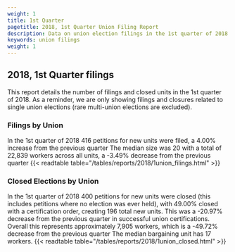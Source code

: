 ```yaml
---
weight: 1
title: 1st Quarter
pagetitle: 2018, 1st Quarter Union Filing Report
description: Data on union election filings in the 1st quarter of 2018
keywords: union filings
weight: 1
---
```


## 2018, 1st Quarter filings

This report details the number of filings and closed units in the 1st quarter of 2018. As a reminder, we are only showing filings and closures related to single union elections (rare multi-union elections are excluded).

### Filings by Union
In the 1st quarter of 2018 416 petitions for new units were filed, a 4.00% increase from the previous quarter The median size was 20 with a total of 22,839 workers across all units, a -3.49% decrease from the previous quarter
{{< readtable table="/tables/reports/2018/1union_filings.html" >}}

### Closed Elections by Union
In the 1st quarter of 2018 400 petitions for new units were closed (this includes petitions where no election was ever held), with 49.00% closed with a certification order, creating 196 total new units. This was a -20.97% decrease from the previous quarter in successful union certifications. Overall this represents approximately 7,905 workers, which is a -49.72% decrease from the previous quarter The median bargaining unit has 17 workers.
{{< readtable table="/tables/reports/2018/1union_closed.html" >}}

